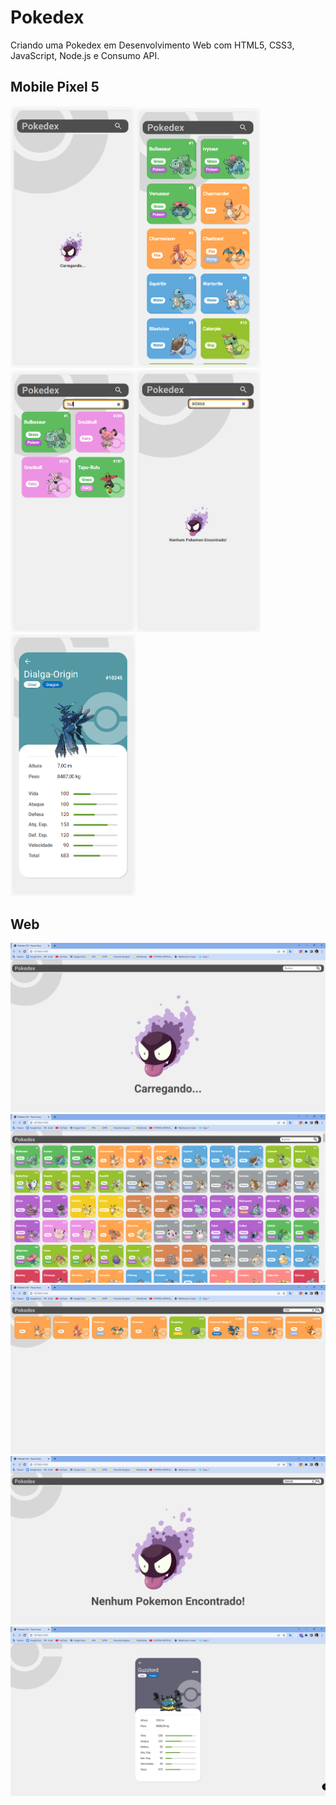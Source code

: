 # Pokedex

Criando uma Pokedex em Desenvolvimento Web com HTML5, CSS3, JavaScript, Node.js e Consumo API.

## Mobile Pixel 5
<img width="200" src="https://github.com/rauandesantana/PokedexDIO/blob/main/assets/readme/carregando.png" alt="Carregando" /><img width="200" src="https://github.com/rauandesantana/PokedexDIO/blob/main/assets/readme/lista.png" alt="Lista" />
<img width="200" src="https://github.com/rauandesantana/PokedexDIO/blob/main/assets/readme/busca.png" alt="Busca" /><img width="200" src="https://github.com/rauandesantana/PokedexDIO/blob/main/assets/readme/busca_nao_encontrada.png" alt="Busca Não Encontrada" />
<img width="200" src="https://github.com/rauandesantana/PokedexDIO/blob/main/assets/readme/detalhes.png" alt="Detalhes" />

## Web
<img src="https://github.com/rauandesantana/PokedexDIO/blob/main/assets/readme/carregando_large.png" alt="Carregando Grande" />
<img src="https://github.com/rauandesantana/PokedexDIO/blob/main/assets/readme/lista_large.png" alt="Lista Grande" />
<img src="https://github.com/rauandesantana/PokedexDIO/blob/main/assets/readme/busca_large.png" alt="Busca Grande" />
<img src="https://github.com/rauandesantana/PokedexDIO/blob/main/assets/readme/busca_nao_encontrada_large.png" alt="Busca Não Encontrada Grande" />
<img src="https://github.com/rauandesantana/PokedexDIO/blob/main/assets/readme/detalhes_large.png" alt="Detalhes Grande" />
